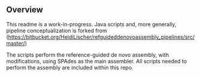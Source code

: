 ## Overview
This readme is a work-in-progress. Java scripts and, more generally, pipeline conceptualization is forked from (https://bitbucket.org/HeidiLischer/refguideddenovoassembly_pipelines/src/master/)

The scripts perform the reference-guided de novo assembly, with modifications, using SPAdes as the main assembler. All scripts needed to perform the assembly are included within this repo.